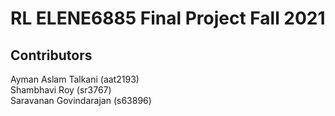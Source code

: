 # RL ELENE6885 Final Project Fall 2021

## Contributors

Ayman Aslam Talkani    (aat2193)\
Shambhavi Roy          (sr3767)\
Saravanan Govindarajan (s63896)
